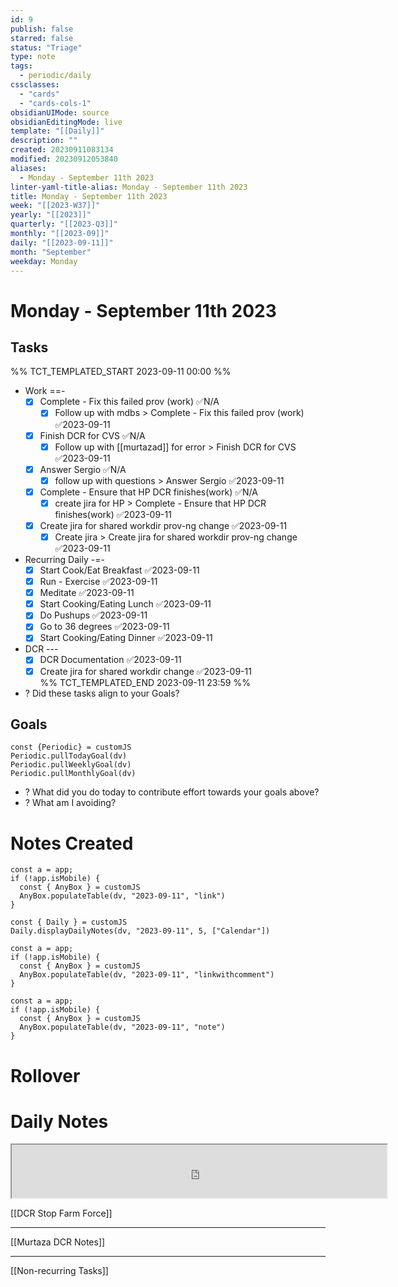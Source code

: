 ```yaml
---
id: 9
publish: false
starred: false
status: "Triage"
type: note
tags:
  - periodic/daily
cssclasses:
  - "cards"
  - "cards-cols-1"
obsidianUIMode: source
obsidianEditingMode: live
template: "[[Daily]]"
description: ""
created: 20230911083134
modified: 20230912053840
aliases:
  - Monday - September 11th 2023
linter-yaml-title-alias: Monday - September 11th 2023
title: Monday - September 11th 2023
week: "[[2023-W37]]"
yearly: "[[2023]]"
quarterly: "[[2023-Q3]]"
monthly: "[[2023-09]]"
daily: "[[2023-09-11]]"
month: "September"
weekday: Monday
---
```


# Monday - September 11th 2023

## Tasks

%% TCT_TEMPLATED_START 2023-09-11 00:00 %%
* Work ==-
    - [x] Complete - Fix this failed prov (work) ✅N/A
        - [x] Follow up with mdbs > Complete - Fix this failed prov (work) ✅2023-09-11
    - [x] Finish DCR for CVS ✅N/A
        - [x] Follow up with [[murtazad]] for error > Finish DCR for CVS ✅2023-09-11
    - [x] Answer Sergio ✅N/A
        - [x] follow up with questions > Answer Sergio ✅2023-09-11
    - [x] Complete - Ensure that HP DCR finishes(work) ✅N/A
        - [x] create jira for HP > Complete - Ensure that HP DCR finishes(work) ✅2023-09-11
    - [x] Create jira for shared workdir prov-ng change ✅2023-09-11
        - [x] Create jira > Create jira for shared workdir prov-ng change ✅2023-09-11
* Recurring Daily -=-
    - [x] Start Cook/Eat Breakfast ✅2023-09-11
    - [x] Run - Exercise ✅2023-09-11
    - [x] Meditate ✅2023-09-11
    - [x] Start Cooking/Eating Lunch ✅2023-09-11
    - [x] Do Pushups ✅2023-09-11
    - [x] Go to 36 degrees ✅2023-09-11
    - [x] Start Cooking/Eating Dinner ✅2023-09-11
* DCR ---
    - [x] DCR Documentation ✅2023-09-11
    - [x] Create jira for shared workdir change ✅2023-09-11  
%% TCT_TEMPLATED_END 2023-09-11 23:59 %%
* ? Did these tasks align to your Goals?

## Goals

```dataviewjs
const {Periodic} = customJS
Periodic.pullTodayGoal(dv)
Periodic.pullWeeklyGoal(dv)
Periodic.pullMonthlyGoal(dv)
```
* ? What did you do today to contribute effort towards your goals above?
* ? What am I avoiding?

# Notes Created

```dataviewjs
const a = app;
if (!app.isMobile) {
  const { AnyBox } = customJS
  AnyBox.populateTable(dv, "2023-09-11", "link")
}
```

```dataviewjs
const { Daily } = customJS
Daily.displayDailyNotes(dv, "2023-09-11", 5, ["Calendar"])
```

```dataviewjs
const a = app;
if (!app.isMobile) {
  const { AnyBox } = customJS
  AnyBox.populateTable(dv, "2023-09-11", "linkwithcomment")
}
```

```dataviewjs
const a = app;
if (!app.isMobile) {
  const { AnyBox } = customJS
  AnyBox.populateTable(dv, "2023-09-11", "note")
}
```

# Rollover


# Daily Notes
<center><iframe width="600" height="85" src="https://ashleyhindle.com/focusanchor/api/kaxvYE8hiuKxyHVs/embed"></iframe></center>

[[DCR Stop Farm Force]]

---


[[Murtaza DCR Notes]]


---




[[Non-recurring Tasks]]
